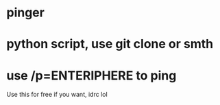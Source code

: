 # pinger
# python script, use git clone or smth
# use /p=ENTERIPHERE to ping
Use this for free if you want, idrc lol
